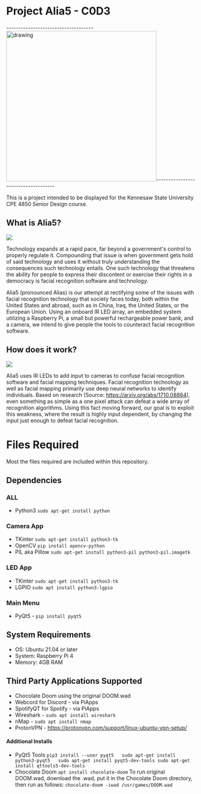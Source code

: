# Project Alia5 - C0D3
------------------------------------<img src="https://i.imgur.com/Bfi6vAU.png" alt="drawing" width="400"/></div>------------------------------------

This is a project intended to be displayed for the Kennesaw State University CPE 4850 Senior Design course. 

## What is Alia5?

![](https://i.imgur.com/7j1C3WC.gifv)

Technology expands at a rapid pace, far beyond a government's control to properly regulate it. Compounding that issue is when government gets hold of said technology and uses it without truly understanding the consequences such technology entails. One such technology that threatens the ability for people to express their discontent or exercise their rights in a democracy is facial recognition software and technology.

Alia5 (pronounced Alias) is our attempt at rectifying some of the issues with facial recognition technology that society faces today, both within the United States and abroad, such as in China, Iraq, the United States, or the European Union. Using an onboard IR LED array, an embedded system utilizing a Raspberry Pi, a small but powerful rechargeable power bank, and a camera, we intend to give people the tools to counteract facial recognition software.

## How does it work?
![](final_623a80df93b86e00a3956ac1_818240.gif)

Alia5 uses IR LEDs to add input to cameras to confuse facial recognition software and facial mapping techniques. Facial recognition technology as well as facial mapping primarily use deep neural networks to identify individuals. Based on research (Source: https://arxiv.org/abs/1710.08864), even something as simple as a one pixel attack can defeat a wide array of recognition algorithms. Using this fact moving forward, our goal is to exploit this weakness, where the result is highly input dependent, by changing the input just enough to defeat facial recognition.

# Files Required
Most the files required are included within this repository.

## Dependencies
### ALL
* Python3 ``sudo apt-get install python``

### Camera App
* TKinter ``sudo apt-get install python3-tk``
* OpenCV ``pip install opencv-python``
* PIL aka Pillow ``sudo apt-get install python3-pil python3-pil.imagetk``

### LED App
* TKinter ``sudo apt-get install python3-tk``
* LGPIO ``sudo apt install python3-lgpio``

### Main Menu
* PyQt5 - ``pip install pyqt5``

## System Requirements
* OS: Ubuntu 21.04 or later
* System: Raspberry Pi 4
* Memory: 4GB RAM

## Third Party Applications Supported
* Chocolate Doom using the original DOOM.wad
* Webcord for Discord - via PiApps
* SpotifyQT for Spotify - via PiApps
* Wireshark - ``sudo apt install wireshark``
* nMap - ``sudo apt install nmap``
* ProtonVPN - https://protonvpn.com/support/linux-ubuntu-vpn-setup/

#### Additional Installs
* PyQt5 Tools
``pip3 install --user pyqt5  
sudo apt-get install python3-pyqt5  
sudo apt-get install pyqt5-dev-tools
sudo apt-get install qttools5-dev-tools``
* Chocolate Doom
``apt install chocolate-doom``
To run original DOOM.wad, download the .wad, put it in the Chocolate Doom directory, then run as follows:
``chocolate-doom -iwad /usr/games/DOOM.wad``

